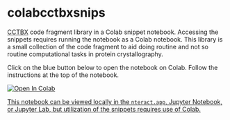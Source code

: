 # colabcctbxsnips

[CCTBX](https://cci.lbl.gov/docs/cctbx/) code fragment library in a Colab snippet notebook. Accessing the snippets requires running the notebook as a Colab notebook. This library is a small collection of the code fragment to aid doing routine and not so routine computational tasks in protein crystallography.

Click on the blue button below to open the notebook on Colab. Follow the instructions at the top of the notebook.

<a href="https://colab.research.google.com/github/MooersLab/colabcctbxsnips/blob/main/colabcctbxsnips.ipynb" target="_parent"><img src="https://colab.research.google.com/assets/colab-badge.svg" alt="Open In Colab"/>

This notebook can be viewed locally in the `nteract.app`, Jupyter Notebook, or Jupyter Lab, but utilization of the snippets requires use of Colab.
